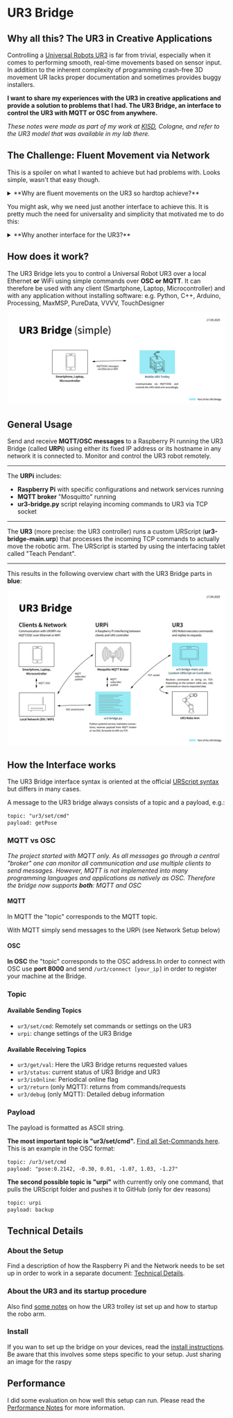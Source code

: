 

# UR3 Bridge

## Why all this? The UR3 in Creative Applications

Controlling a [Universal Robots UR3](https://www.universal-robots.com/de/produkte/ur3e/) is far from trivial, especially when it comes to performing smooth, real-time movements based on sensor input. In addition to the inherent complexity of programming crash-free 3D movement UR lacks proper documentation and sometimes provides buggy installers. 

**I want to share my experiences with the UR3 in creative applications and provide a solution to problems that I had. The UR3 Bridge, an interface to control the UR3 with MQTT or OSC from anywhere.**

*These notes were made as part of my work at [KISD](http://kisd.de/), Cologne, and refer to the UR3 model that was available in my lab there.*

## The Challenge: Fluent Movement via Network

This is a spoiler on what I wanted to achieve but had problems with. Looks simple, wasn't that easy though.

<details>

<summary>**Why are fluent movements on the UR3 so hardtop achieve?**</summary>

In most industry-standard applications for robots of this type, the start and end points of movements and their timing are known. Depending on the application, commands such as movej or movel are used, which allow the arm to be moved with parameters such as _time, acceleration, maximum speeds, and interpolating blends between points_. The principle is always the same: start at A, accelerate according to the parameters, slow down, and stop at point B. However, if the robot is supposed to follow a hand gesture or move along vector paths in a smooth, uninterrupted motion, it becomes more tricky: sending many individual points would cause it to stop at each one. We need to use the servoj to acheive this and send new points at a rate sufficient to not hear or see the "frames". 

I will add some more details on my experiments (which network hardware, which framerate etc) later.

</details>

You might ask, why we need just another interface to achieve this. It is pretty much the need for universality and simplicity that motivated me to do this:

<details>
<summary>**Why another interface for the UR3?**</summary>

UR offers a [bunch of possibilities to interface with the UR3](https://www.universal-robots.com/articles/ur/interface-communication/overview-of-client-interfaces/). I looked through this list, but they all had drawbacks in terms of compatibility and universality. E.g. "RTDE" required installations on the client side – some having issues about the installation which haven't been solved for years at the time. On top connecting to UR controller by default only works with Ethernet and fix IP addresses. Having e.g. microcontrollers in a WiFi network to control the robot would be tricky in this setup. So I wondered why there wasn't a easy-to-use universal interface that could be used to remotely control the robot from any programming language and any device via network. That's why I build a OSC/MQTT bridge to control the robot from within e.g. python, MaxMSP, Processing or others on any device in a network (Ethernet/WiFi) set up by an additional intermediate Raspberry Pi. This worked very well for my use cases and can hopefully be rebuild by following the instructions in the repository.

</details>

## How does it work?

The UR3 Bridge lets you to control a Universal Robot UR3 over a local Ethernet **or** WiFi using simple commands over **OSC or MQTT**. It can therefore be used with any client (Smartphone, Laptop, Microcontroller) and with any application without installing software:  e.g. Python, C++, Arduino, Processing, MaxMSP, PureData, VVVV, TouchDesigner

![240327-Overview](img/ur3-bridge-simple.jpg)

## General Usage

Send and receive **MQTT/OSC messages** to a Raspberry Pi running the UR3 Bridge (called **URPi**) using either its fixed IP address or its hostname in any network it is connected to. Monitor and control the UR3 robot remotely.

---

The **URPi** includes:

- **Raspberry Pi** with specific configurations and network services running
- **MQTT broker** "Mosquitto" running 
- **ur3-bridge.py** script relaying incoming commands to UR3 via TCP socket

---

The **UR3** (more precise: the UR3 controller) runs a custom URScript (**ur3-bridge-main.urp**) that processes the incoming TCP commands to actually move the robotic arm. The URScript is started by using the interfacing tablet called "Teach Pendant".

---

This results in the following overview chart with the UR3 Bridge parts in **blue**:

![240327-Overview](img/ur3-bridge-overview.jpg)

## How the Interface works

The UR3 Bridge interface syntax is oriented at the official [URScript syntax](https://www.universal-robots.com/developer/urscript/) but differs in many cases.

A message to the UR3 bridge always consists of a topic and a payload, e.g.:

```
topic: "ur3/set/cmd"
payload: getPose
```

### MQTT vs OSC

*The project started with MQTT only. As all messages go through a central "broker" one can  monitor all communication and use multiple clients to send messages. However, MQTT is not implemented into many programming languages and applications as natively as OSC. Therefore the bridge now supports **both**: MQTT and OSC*

#### MQTT

In MQTT the "topic" corresponds to the MQTT topic.

With MQTT simply send messages to the URPi (see Network Setup below)

#### OSC

**In OSC** the "topic" corresponds to the OSC address.In order to connect with OSC use **port 8000** and send `/ur3/connect [your_ip]` in order to register your machine at the Bridge.

### Topic

#### Available Sending Topics

- `ur3/set/cmd`: Remotely set commands or settings on the UR3 
- `urpi`: change settings of the UR3 Bridge

#### Available Receiving Topics

- `ur3/get/val`: Here the UR3 Bridge returns requested values
- `ur3/status`: current status of UR3 Bridge and UR3
- `ur3/isOnline`: Periodical online flag
- `ur3/return` (only MQTT): returns from commands/requests
- `ur3/debug` (only MQTT): Detailed debug information

### Payload

The payload is formatted as ASCII string. 

**The most important topic is "ur3/set/cmd".** [Find all Set-Commands here](/set-commands.md).
This is an example in the OSC format:

````
topic: /ur3/set/cmd 
payload: "pose:0.2142, -0.30, 0.01, -1.07, 1.03, -1.27"
````

**The second possible topic is "urpi"** with currently only one command, that pulls the URScript folder and pushes it to GitHub (only for dev reasons)

````
topic: urpi
payload: backup
````

## Technical Details

### About the Setup

Find a description of how the Raspberry Pi and the Network needs to be set up in order to work in a separate document: [Technical Details](/technical-details.md).

### About the UR3 and its startup procedure

Also find [some notes](/ur3.md) on how the UR3 trolley ist set up and how to startup the robo arm.

### Install 

If you wan to set up the bridge on your devices, read the [install instructions](install.md). Be aware that this involves some steps specific to your setup. Just sharing an image for the raspy

## Performance

I did some evaluation on how well this setup can run. Please read the [Performance Notes](/performance-notes.md) for more information.

